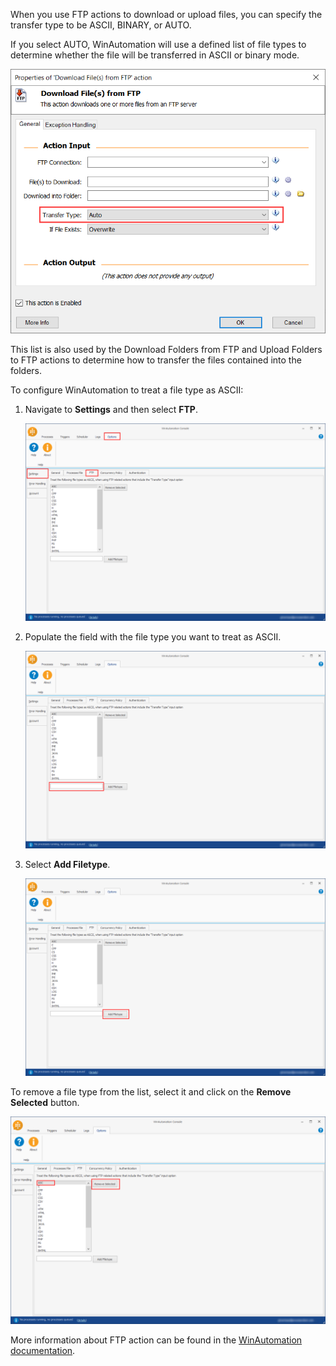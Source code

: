 When you use FTP actions to download or upload files, you can specify the transfer type to be ASCII, BINARY, or AUTO. 

If you select AUTO, WinAutomation will use a defined list of file types to determine whether the file will be transferred in ASCII or binary mode.

![The Download File(s) from FTP action.](..\media\download-files-from-ftp-action-properties.png)

This list is also used by the Download Folders from FTP and Upload Folders to FTP actions to determine how to transfer the files contained into the folders.

To configure WinAutomation to treat a file type as ASCII: 

1.	Navigate to **Settings** and then select **FTP**.

    ![The FTP tab.](..\media\ftp-tab-settings-options.png)

1.	Populate the field with the file type you want to treat as ASCII.

    ![A text-field to enter the file types to be treated as ASCII.](..\media\add-filtype-ftp-tab.png)

1.	Select **Add Filetype**.

    ![A button to add file types in the ASCII list.](..\media\add-button-ftp-tab.png)

To remove a file type from the list, select it and click on the **Remove Selected** button. 

![A button to remove file types from the list.](..\media\remove-filtype-ftp-tab.png)

More information about FTP action can be found in the [WinAutomation documentation](https://docs.winautomation.com/ftp.html). 
